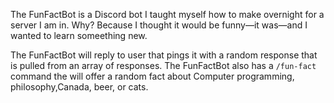 The FunFactBot is a Discord bot I taught myself how to make overnight for a server I am in. Why? Because I thought it would be funny—it was—and I wanted to learn someething new. 

The FunFactBot will reply to user that pings it with a random response that is pulled from an array of responses. 
The FunFactBot also has a `/fun-fact` command the will offer a random fact about Computer programming, philosophy,Canada, beer, or cats.

